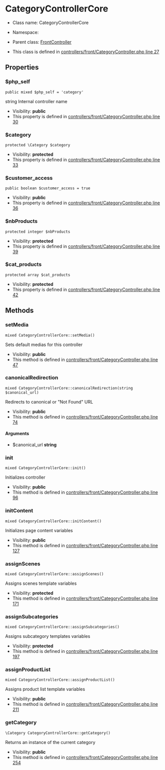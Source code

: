 CategoryControllerCore
===============






* Class name: CategoryControllerCore
* Namespace: 
* Parent class: [FrontController](FrontControllerCore)

* This class is defined in [controllers/front/CategoryController.php line 27](https://github.com/PrestaShop/PrestaShop/blob/1.6.1.1/controllers/front/CategoryController.php#27)





Properties
----------


### $php_self

    public mixed $php_self = 'category'

string Internal controller name



* Visibility: **public**
* This property is defined in [controllers/front/CategoryController.php line 30](https://github.com/PrestaShop/PrestaShop/blob/1.6.1.1/controllers/front/CategoryController.php#30)


### $category

    protected \Category $category





* Visibility: **protected**
* This property is defined in [controllers/front/CategoryController.php line 33](https://github.com/PrestaShop/PrestaShop/blob/1.6.1.1/controllers/front/CategoryController.php#33)


### $customer_access

    public boolean $customer_access = true





* Visibility: **public**
* This property is defined in [controllers/front/CategoryController.php line 36](https://github.com/PrestaShop/PrestaShop/blob/1.6.1.1/controllers/front/CategoryController.php#36)


### $nbProducts

    protected integer $nbProducts





* Visibility: **protected**
* This property is defined in [controllers/front/CategoryController.php line 39](https://github.com/PrestaShop/PrestaShop/blob/1.6.1.1/controllers/front/CategoryController.php#39)


### $cat_products

    protected array $cat_products





* Visibility: **protected**
* This property is defined in [controllers/front/CategoryController.php line 42](https://github.com/PrestaShop/PrestaShop/blob/1.6.1.1/controllers/front/CategoryController.php#42)


Methods
-------


### setMedia

    mixed CategoryControllerCore::setMedia()

Sets default medias for this controller



* Visibility: **public**
* This method is defined in [controllers/front/CategoryController.php line 47](https://github.com/PrestaShop/PrestaShop/blob/1.6.1.1/controllers/front/CategoryController.php#47)




### canonicalRedirection

    mixed CategoryControllerCore::canonicalRedirection(string $canonical_url)

Redirects to canonical or "Not Found" URL



* Visibility: **public**
* This method is defined in [controllers/front/CategoryController.php line 74](https://github.com/PrestaShop/PrestaShop/blob/1.6.1.1/controllers/front/CategoryController.php#74)


#### Arguments
* $canonical_url **string**



### init

    mixed CategoryControllerCore::init()

Initializes controller



* Visibility: **public**
* This method is defined in [controllers/front/CategoryController.php line 96](https://github.com/PrestaShop/PrestaShop/blob/1.6.1.1/controllers/front/CategoryController.php#96)




### initContent

    mixed CategoryControllerCore::initContent()

Initializes page content variables



* Visibility: **public**
* This method is defined in [controllers/front/CategoryController.php line 127](https://github.com/PrestaShop/PrestaShop/blob/1.6.1.1/controllers/front/CategoryController.php#127)




### assignScenes

    mixed CategoryControllerCore::assignScenes()

Assigns scenes template variables



* Visibility: **protected**
* This method is defined in [controllers/front/CategoryController.php line 171](https://github.com/PrestaShop/PrestaShop/blob/1.6.1.1/controllers/front/CategoryController.php#171)




### assignSubcategories

    mixed CategoryControllerCore::assignSubcategories()

Assigns subcategory templates variables



* Visibility: **protected**
* This method is defined in [controllers/front/CategoryController.php line 197](https://github.com/PrestaShop/PrestaShop/blob/1.6.1.1/controllers/front/CategoryController.php#197)




### assignProductList

    mixed CategoryControllerCore::assignProductList()

Assigns product list template variables



* Visibility: **public**
* This method is defined in [controllers/front/CategoryController.php line 211](https://github.com/PrestaShop/PrestaShop/blob/1.6.1.1/controllers/front/CategoryController.php#211)




### getCategory

    \Category CategoryControllerCore::getCategory()

Returns an instance of the current category



* Visibility: **public**
* This method is defined in [controllers/front/CategoryController.php line 254](https://github.com/PrestaShop/PrestaShop/blob/1.6.1.1/controllers/front/CategoryController.php#254)



